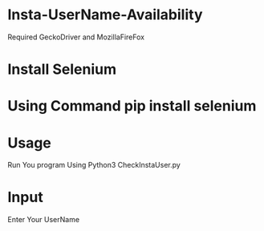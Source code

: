 # Insta-UserName-Availability
Required GeckoDriver and MozillaFireFox
# Install Selenium
# Using Command pip install selenium
# Usage
Run You program Using Python3 CheckInstaUser.py
# Input 
Enter Your UserName
